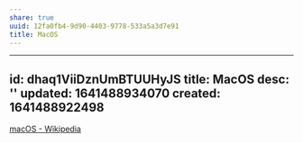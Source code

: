 ```yaml
---
share: true
uuid: 12fa0fb4-9d90-4403-9778-533a5a3d7e91
title: MacOS
---
```

---
id: dhaq1ViiDznUmBTUUHyJS
title: MacOS
desc: ''
updated: 1641488934070
created: 1641488922498
---

[macOS - Wikipedia](https://en.wikipedia.org/wiki/MacOS)
